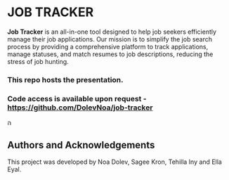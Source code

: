 # JOB TRACKER
**Job Tracker** is an all-in-one tool designed to help job seekers efficiently manage their job applications.
Our mission is to simplify the job search process by providing a comprehensive platform to track applications,
manage statuses, and match resumes to job descriptions, reducing the stress of job hunting.

### This repo hosts the presentation.
### Code access is available upon request - https://github.com/DolevNoa/job-tracker

ה
## Authors and Acknowledgements
This project was developed by Noa Dolev, Sagee Kron, Tehilla Iny and Ella Eyal.
